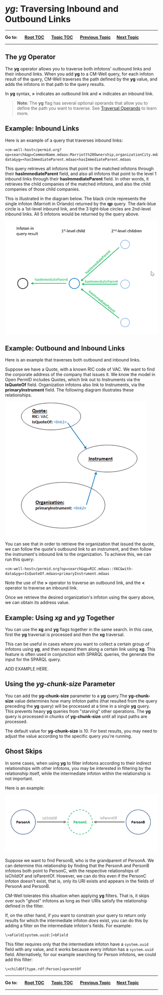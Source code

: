 # *yg*: Traversing Inbound and Outbound Links #

----

**Go to:** &nbsp;&nbsp;&nbsp;&nbsp; [**Root TOC**](CM-Well.RootTOC.TOC.md) &nbsp;&nbsp;&nbsp;&nbsp; [**Topic TOC**](API.Traversal.TOC.md) &nbsp;&nbsp;&nbsp;&nbsp; [**Previous Topic**](API.Traversal.xg.md)&nbsp;&nbsp;&nbsp;&nbsp; [**Next Topic**](API.Traversal.gqp.md)  

----

## The *yg* Operator ##

The **yg** operator allows you to traverse both infotons' outbound links and their inbound links. When you add **yg** to a CM-Well query, for each infoton result of the query, CM-Well traverses the path defined by the **yg** value, and adds the infotons in that path to the query results.

In **yg** syntax, **>** indicates an outbound link and **<** indicates an inbound link.

>**Note**: The **yg** flag has several optional operands that allow you to define the path you want to traverse. See [Traversal Operands](API.Traversal.Operands.md) to learn more.

## Example: Inbound Links ##

Here is an example of a query that traverses inbound links:

    <cm-well-host>/permid.org?op=search&qp=CommonName.mdaas:Marriott%20Ownership,organizationCity.mdaas:Orlando&format=ttl&with-data&yg=<hasImmediateParent.mdaas<hasImmediateParent.mdaas

This query retrieves all infotons that point to the matched infotons through their **hasImmediateParent** field, and also all infotons that point to the level 1 inbound links through their **hasImmediateParent** field. In other words, it retrieves the child companies of the matched infotons, and also the child companies of those child companies. 

This is illustrated in the diagram below. The black circle represents the single infoton (Marriott in Orlando) returned by the **qp** query. The dark-blue circle is a 1st-level inbound link, and the 3 light-blue circles are 2nd-level inbound links. All 5 infotons would be returned by the query above.

<img src="./_Images/YgInboundLinks.png">

## Example: Outbound and Inbound Links ##

Here is an example that traverses both outbound and inbound links.

Suppose we have a Quote, with a known RIC code of VAC. We want to find the corporate address of the company that issues it. We know the model in Open PermID includes Quotes, which link out to Instruments via the **IsQuoteOf** field. Organization infotons also link to Instruments, via the **primaryInstrument** field. The following diagram illustrates these relationships.

<img src="./_Images/Instrument-Inbound-Outbound-Links.png">

You can see that in order to retrieve the organization that issued the quote, we can follow the quote's outbound link to an instrument, and then follow the instrument's inbound link to the organization. To achieve this, we can run this query:

    <cm-well-host>/permid.org?op=search&qp=RIC.mdaas::VAC&with-data&yg=>IsQuoteOf.mdaas<primaryInstrument.mdaas
    
Note the use of the **>** operator to traverse an outbound link, and the **<** operator to traverse an inbound link.

Once we retrieve the desired organization's infoton using the query above, we can obtain its address value.

## Example: Using *xg* and *yg* Together ##

You can use the **xg** and **yg** flags together in the same search. In this case, first the **yg** traversal is processed and then the **xg** traversal.

This can be useful in cases where you want to collect a certain group of infotons using **yg**, and then expand them along a certain link using **xg**. This feature is often used in conjunction with SPARQL queries, the generate the input for the SPARQL query.

ADD EXAMPLE HERE.

## Using the *yg-chunk-size* Parameter ##

You can add the **yg-chunk-size** parameter to a  **yg** query.The **yg-chunk-size** value determines how many infoton paths (that resulted from the query preceding the **yg** query) will be processed at a time in a single **yg** query. This prevents heavy **yg** queries from "starving" other operations. 
The **yg** query is processed in chunks of **yg-chunk-size** until all input paths are processed.

The default value for **yg-chunk-size** is 10. For best results, you may need to adjust the value according to the specific query you're running.

<a name="hdrGhostSkips"></a>
## Ghost Skips ##

In some cases, when using **yg** to filter infotons according to their indirect relationships with other infotons, you may be interested in filtering by the relationship itself, while the intermediate infoton within the relationship is not important.

Here is an example:

<img src="./_Images/yg-ghost-skips.png"> 

Suppose we want to find PersonB, who is the grandparent of PersonA. We can determine this relationship by finding that the PersonA and PersonB infotons both point to PersonC, with the respective relationships of isChildOf and isParentOf. However, we can do this even if the PersonC infoton doesn't exist, that is, only its URI exists and appears in the fields of PersonA and PersonB.

CM-Well tolerates this situation when applying **yg** filters. That is, it skips over such "ghost" infotons as long as their URIs satisfy the relationship defined in the filter.

If, on the other hand, if you want to constrain your query to return only results for which the intermediate infoton *does* exist, you can do this by adding a filter on the intermediate infoton's fields. For example:

    \>aField[system.uuid:]<bField

This filter requires only that the intermediate infoton have a ```system.uuid``` field with any value, and it works because every infoton has a ```system.uuid``` field. Alternatively, for our example searching for Person infotons, we could add this filter:

    \>childOf[type.rdf:Person]<parentOf

----

**Go to:** &nbsp;&nbsp;&nbsp;&nbsp; [**Root TOC**](CM-Well.RootTOC.TOC.md) &nbsp;&nbsp;&nbsp;&nbsp; [**Topic TOC**](API.Traversal.TOC.md) &nbsp;&nbsp;&nbsp;&nbsp; [**Previous Topic**](API.Traversal.xg.md)&nbsp;&nbsp;&nbsp;&nbsp; [**Next Topic**](API.Traversal.gqp.md)  

----
